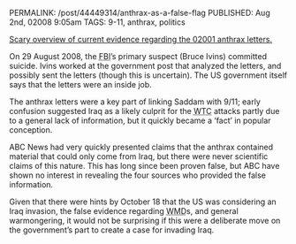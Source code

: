 PERMALINK: /post/44449314/anthrax-as-a-false-flag
PUBLISHED: Aug 2nd, 02008 9:05am
TAGS: 9-11, anthrax, politics

[Scary overview of current evidence regarding the 02001 anthrax
letters.][salon]

 [salon]: http://www.salon.com/opinion/greenwald/2008/08/01/anthrax/index.html

On 29 August 2008, the
<abbr class="smallcaps" title="Federal Bureau of Investigation">FBI</abbr>’s
primary suspect (Bruce Ivins) committed suicide. Ivins worked at the government
post that analyzed the letters, and possibly sent the letters (though this is
uncertain). The <abbr class="smallcaps">US</abbr> government itself says that
the letters were an inside job.

The anthrax letters were a key part of linking Saddam with 9/11; early
confusion suggested Iraq as a likely culprit for the
<abbr class="smallcaps" title="World Trade Center">WTC</abbr> attacks partly
due to a general lack of information, but it quickly became a ‘fact’ in popular
conception.

<abbr class="smallcaps">ABC</abbr> News had very quickly presented claims that
the anthrax contained material that could only come from Iraq, but there were
never scientific claims of this nature. This has long since been proven false,
but <abbr class="smallcaps">ABC</abbr> have shown no interest in revealing the
four sources who provided the false information.

Given that there were hints by October 18 that the
<abbr class="smallcaps">US</abbr> was considering an Iraq invasion, the false
evidence regarding
<abbr class="smallcaps" title="weapons of mass destruction">WMD</abbr>s, and
general warmongering, it would not be surprising if this were a deliberate move
on the government’s part to create a case for invading Iraq.

